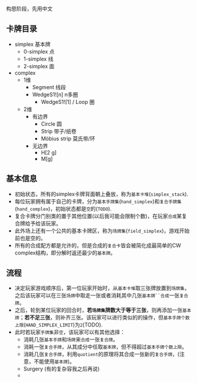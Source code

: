 构思阶段，先用中文

## 卡牌目录
* simplex 基本牌
	+ 0-simplex 点
	+ 1-simplex 线
	+ 2-simplex 面
* complex
	+ 1维
		- Segment 线段
		- WedgeS1![n] n多圈
			* WedgeS1![1] / Loop 圈
	+ 2维
		- 有边界
			* Circle 圆
			* Strip 带子/纸卷
			* Möbius strip 莫氏带/环
		- 无边界
			* H[2 g]
			* M[g]

## 基本信息
* 初始状态，所有的simplex卡牌背面朝上叠放，称为`基本卡堆`(`simplex_stack`).
* 每位玩家拥有属于自己的卡牌，分为`基本手牌集`(`hand_simplex`)和`复合手牌集`(`hand_complex`)，初始状态都是`空`的(`TODO`).
* 复合卡牌分门别类的置于其他位置(以后我可能会限制个数)，在玩家`合成`某复合牌给予给该玩家。
* 此外场上还有一个公共的基本卡牌区，称为`场牌集`(`field_simplex`)，游戏开始前也是空的。
* 所有的合成配方都是允许的，但是合成的`复合卡`皆会被简化成最简单的CW complex结构，即分解时返还最少的`基本牌`。

## 流程
* 决定玩家游戏顺序后，第一位玩家开始时，从`基本卡堆`取三张牌放置到`场牌集`，之后该玩家可以在三张`场牌`中取走一张或者消耗其中几张`基本牌``合成`一张`复合牌`。
* 之后，轮到某位玩家的回合时，**若`场牌集`牌数大于等于三张**，则再添加一张`基本牌`；**若不足三张**，则补齐三张。该玩家可以进行类似的的操作，但`基本手牌个数上限`(`HAND_SIMPLEX_LIMIT`)为`2`(TODO).
* 此时若玩家`手牌集`非`空`，该玩家可以有其他选择：
	+ 消耗几张`基本手牌`和`场牌`来`合成`一张`复合牌`。
	+ 消耗一张`复合手牌`，从其成分中任取`基本牌`，但不得超过`基本手牌个数上限`。
	+ 消耗几张`复合手牌`，利用`quotient`的原理将其合成一张新的`复合手牌`，(注意，不能使用`基本牌`)。
	+ Surgery (有的复杂容我之后再说)
  	- 
